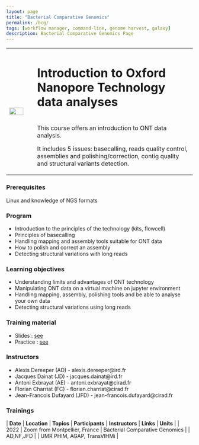 ```yaml
---
layout: page
title: "Bacterial Comparative Genomics"
permalink: /bcg/
tags: [workflow manager, command-line, genome harvest, galaxy]
description: Bacterial Comparative Genomics Page
---
```

<table class="table-contact">
<tr>
<td width="15%"><img width="80%" src="{{ site.url }}/images/trainings-ont.png" alt="" />
</td>
<td>
<h1> Introduction to Oxford Nanopore Technology data analyses</h1><br />
This course offers an introduction to ONT data analysis. 

It includes 5 issues: basecalling, reads quality control, assemblies and polishing/correction, contig quality and structural variants detection.
</td>
</tr>
</table>

### Prerequisites
Linux and knowledge of NGS formats 
<div id="colonne1">
<h3>Program</h3>
<ul>
<li>Introduction to the principles of the technology (kits, flowcell)</li>
<li>Principles of basecalling</li>
<li>Handling mapping and assembly tools suitable for ONT data</li>
<li>How to polish and correct an assembly</li>
<li>Detecting structural variations with long reads</li>
</ul>
</div>


<div id="colonne2">
<h3>Learning objectives</h3>
<ul>
<li>Understanding limits and advantages of ONT technology</li>
<li>Manipulating ONT data on a virtual machine on jupyter environment</li>
<li>Handling mapping, assembly, polishing tools and be able to analyse your own data</li> 
<li>Detecting structural variations using long reads</li>
</ul>
</div>


<div id="colonne3">
<h3>Training material</h3>
<ul>
<li>Slides : <a target="_blank" href="{{ site.url }}/files/ont_2021.pdf">see</a></li>
<li>Practice : <a target="_blank" href="https://github.com/SouthGreenPlatform/training_ONT_teaching/tree/2021">see</a> </li>
</ul>
</div>

<div id="nextInline" class="clearfix">
<h3>Instructors</h3>
<ul>
    <li>Alexis Dereeper (AD) - alexis.dereeper@ird.fr</li>
    <li>Jacques Dainat (JD) - jacques.dainat@ird.fr </li>
    <li>Antoni Exbrayat (AE) - antoni.exbrayat@cirad.fr </li>
    <li>Florian Charriat (FC) - florian.charriat@cirad.fr </li>
    <li>Jean-Francois Dufayard (JFD) - jean-francois.dufayard@cirad.fr </li>
</ul>
</div>

### Trainings
 
| **Date** | **Location** | **Topics** | **Participants** | **Instructors** | **Links** | **Units** |
| 2022 | Zoom from Montpellier, France |  Bacterial Comparative Genomics |  | AD,NF,JFD | | UMR PHIM, AGAP, TransVIHMi  |
